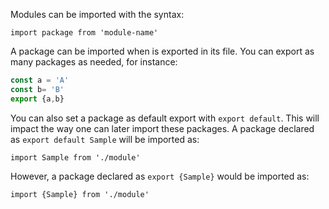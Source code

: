 Modules can be imported with the syntax:

 `import package from 'module-name'`

 A package can be imported when is exported in its file. You can export as many packages as needed, for instance: 

 ```javascript
 const a = 'A'
 const b= 'B'
 export {a,b}
 ```

 You can also set a package as default export with `export default`. This will impact the way one can later import these packages. 
A package declared as `export default Sample` will be imported as: 

`import Sample from './module'`

However, a package declared as `export {Sample}` would be imported as:

 `import {Sample} from './module'`
